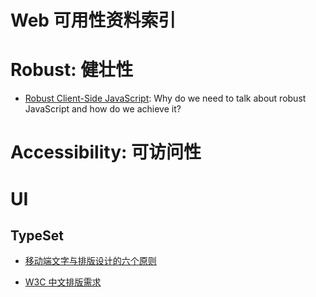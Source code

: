 # Web 可用性资料索引

# Robust: 健壮性

* [Robust Client-Side JavaScript](https://molily.de/robust-javascript/): Why do we need to talk about robust JavaScript and how do we achieve it?

# Accessibility: 可访问性

# UI

## TypeSet

* [移动端文字与排版设计的六个原则](http://www.ui.cn/detail/72212.html)

* [W3C 中文排版需求](https://www.w3.org/TR/clreq/#positioning_of_bilingual_annotations)
